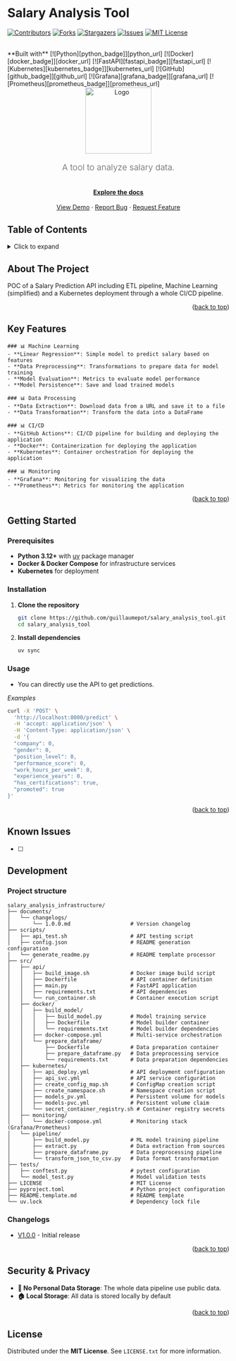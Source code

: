 <!-- BADGES -->
[contributors_badge]: https://img.shields.io/github/contributors/guillaumepot/salary_analysis_tool.svg?style=for-the-badge
[contributors_url]: https://github.com/guillaumepot/salary_analysis_tool/graphs/contributors
[forks_badge]: https://img.shields.io/github/forks/guillaumepot/salary_analysis_tool.svg?style=for-the-badge
[forks_url]: https://github.com/guillaumepot/salary_analysis_tool/network/members
[stars_badge]: https://img.shields.io/github/stars/guillaumepot/salary_analysis_tool.svg?style=for-the-badge
[stars_url]: https://github.com/guillaumepot/salary_analysis_tool/stargazers
[issues_badge]: https://img.shields.io/github/issues/guillaumepot/salary_analysis_tool?style=for-the-badge
[issues_url]: https://github.com/guillaumepot/salary_analysis_tool/issues
[license_badge]: https://img.shields.io/github/license/guillaumepot/salary_analysis_tool.svg?style=for-the-badge
[license_url]: https://github.com/guillaumepot/salary_analysis_tool/blob/master/LICENSE.txt
[linkedin_badge]: https://img.shields.io/badge/-LinkedIn-black.svg?style=for-the-badge&logo=linkedin&colorB=555
[linkedin_url]: https://linkedin.com/in/062guillaumepot

<!-- TECHNOLOGY BADGES -->
[python_badge]: https://img.shields.io/badge/Python-3776AB?style=for-the-badge&logo=python&logoColor=white
[python_url]: https://www.python.org/
[fastapi_badge]: https://img.shields.io/badge/FastAPI-0056B3?style=for-the-badge&logo=fastapi&logoColor=white
[fastapi_url]: https://fastapi.tiangolo.com/
[docker_badge]: https://img.shields.io/badge/Docker-2CA5E0?style=for-the-badge&logo=docker&logoColor=white
[docker_url]: https://www.docker.com/
[kubernetes_badge]: https://img.shields.io/badge/kubernetes-326CE5?style=for-the-badge&logo=kubernetes&logoColor=white
[kubernetes_url]: https://kubernetes.io/
[gitlab_badge]: https://img.shields.io/badge/gitlab-326CE5?style=for-the-badge&logo=gitlab&logoColor=white
[gitlab_url]: https://gitlab.com/
[github_badge]: https://img.shields.io/badge/github-181717?style=for-the-badge&logo=github&logoColor=white
[github_url]: https://github.com/
[grafana_badge]: https://img.shields.io/badge/grafana-F46800?style=for-the-badge&logo=grafana&logoColor=white
[grafana_url]: https://grafana.com/
[prometheus_badge]: https://img.shields.io/badge/prometheus-E6522C?style=for-the-badge&logo=prometheus&logoColor=white
[prometheus_url]: https://prometheus.io/

<!-- README -->
<a id="readme-top"></a>

# Salary Analysis Tool

[![Contributors][contributors_badge]][contributors_url]
[![Forks][forks_badge]][forks_url]
[![Stargazers][stars_badge]][stars_url]
[![Issues][issues_badge]][issues_url]
[![MIT License][license_badge]][license_url]

<br />
**Built with** [![Python][python_badge]][python_url] [![Docker][docker_badge]][docker_url] [![FastAPI][fastapi_badge]][fastapi_url] [![Kubernetes][kubernetes_badge]][kubernetes_url] [![GitHub][github_badge]][github_url] [![Grafana][grafana_badge]][grafana_url] [![Prometheus][prometheus_badge]][prometheus_url]

<!-- PROJECT LOGO -->
<br />
<div align="center">
  <a href="https://github.com/guillaumepot/salary_analysis_tool">
    <img src="images/logo.jpeg" alt="Logo" width="150" height="150">
  </a>
</div>

<!-- PROJECT DESCRIPTION -->
<p align="center" style="font-size: 1.2rem; font-weight: 300; color: #666;">
  A tool to analyze salary data.
</p>

<!-- PROJECT INFO -->
<div>
  <p align="center">
    <br />
    <a href="https://github.com/guillaumepot/salary_analysis_tool/blob/main/docs/README.md"><strong>Explore the docs</strong></a>
    <br />
    <br />
    <a href="#">View Demo</a>
    ·
    <a href="https://github.com/guillaumepot/salary_analysis_tool/issues/new?labels=bug&template=bug-report---.md">Report Bug</a>
    ·
    <a href="https://github.com/guillaumepot/salary_analysis_tool/issues/new?labels=enhancement&template=feature-request---.md">Request Feature</a>
  </p>
</div>


## Table of Contents

<details>
  <summary>Click to expand</summary>
  <ol>
    <li><a href="#about-the-project">About The Project</a>
    </li>
    <li><a href="#key-features">Key Features</a></li>
    <li><a href="#getting-started">Getting Started</a>
      <ul>
        <li><a href="#prerequisites">Prerequisites</a></li>
        <li><a href="#configuration">Configuration</a></li>
        <li><a href="#installation">Installation</a></li>
        <li><a href="#usage">Usage</a></li>
      </ul>
    </li>
    <li><a href="#known-issues">Known Issues</a></li>
    <li><a href="#development">Development</a></li>
    <li><a href="#security--privacy">Security & Privacy</a></li>
  </ol>
</details>

## About The Project

POC of a Salary Prediction API including ETL pipeline, Machine Learning (simplified) and a Kubernetes deployment through a whole CI/CD pipeline.


<p align="right">(<a href="#readme-top">back to top</a>)</p>


## Key Features

    ### 📊 Machine Learning
    - **Linear Regression**: Simple model to predict salary based on features
    - **Data Preprocessing**: Transformations to prepare data for model training
    - **Model Evaluation**: Metrics to evaluate model performance
    - **Model Persistence**: Save and load trained models

    ### 📊 Data Processing
    - **Data Extraction**: Download data from a URL and save it to a file
    - **Data Transformation**: Transform the data into a DataFrame

    ### 📊 CI/CD
    - **GitHub Actions**: CI/CD pipeline for building and deploying the application
    - **Docker**: Containerization for deploying the application
    - **Kubernetes**: Container orchestration for deploying the application

    ### 📊 Monitoring
    - **Grafana**: Monitoring for visualizing the data
    - **Prometheus**: Metrics for monitoring the application

<p align="right">(<a href="#readme-top">back to top</a>)</p>


## Getting Started

### Prerequisites
- **Python 3.12+** with [uv](https://github.com/astral-sh/uv) package manager
- **Docker & Docker Compose** for infrastructure services
- **Kubernetes** for deployment


### Installation
1. **Clone the repository**
   ```bash
   git clone https://github.com/guillaumepot/salary_analysis_tool.git
   cd salary_analysis_tool
   ```
2. **Install dependencies**
   ```bash
   uv sync
   ```

### Usage
- You can directly use the API to get predictions.

*Examples*

```bash
curl -X 'POST' \
  'http://localhost:8000/predict' \
  -H 'accept: application/json' \
  -H 'Content-Type: application/json' \
  -d '{
  "company": 0,
  "gender": 0,
  "position_level": 0,
  "performance_score": 0,
  "work_hours_per_week": 0,
  "experience_years": 0,
  "has_certifications": true,
  "promoted": true
}'
```


<p align="right">(<a href="#readme-top">back to top</a>)</p>


## Known Issues

- [ ] 



## Development

### Project structure

```text
salary_analysis_infrastructure/
├── documents/
│   └── changelogs/
│       └── 1.0.0.md                   # Version changelog
├── scripts/
│   ├── api_test.sh                    # API testing script
│   ├── config.json                    # README generation configuration
│   └── generate_readme.py             # README template processor
├── src/
│   ├── api/
│   │   ├── build_image.sh             # Docker image build script
│   │   ├── Dockerfile                 # API container definition
│   │   ├── main.py                    # FastAPI application
│   │   ├── requirements.txt           # API dependencies
│   │   └── run_container.sh           # Container execution script
│   ├── docker/
│   │   ├── build_model/
│   │   │   ├── build_model.py         # Model training service
│   │   │   ├── Dockerfile             # Model builder container
│   │   │   └── requirements.txt       # Model builder dependencies
│   │   ├── docker-compose.yml         # Multi-service orchestration
│   │   └── prepare_dataframe/
│   │       ├── Dockerfile             # Data preparation container
│   │       ├── prepare_dataframe.py   # Data preprocessing service
│   │       └── requirements.txt       # Data preparation dependencies
│   ├── kubernetes/
│   │   ├── api_deploy.yml             # API deployment configuration
│   │   ├── api_svc.yml                # API service configuration
│   │   ├── create_config_map.sh       # ConfigMap creation script
│   │   ├── create_namespace.sh        # Namespace creation script
│   │   ├── models_pv.yml              # Persistent volume for models
│   │   ├── models-pvc.yml             # Persistent volume claim
│   │   └── secret_container_registry.sh # Container registry secrets
│   ├── monitoring/
│   │   └── docker-compose.yml         # Monitoring stack (Grafana/Prometheus)
│   └── pipeline/
│       ├── build_model.py             # ML model training pipeline
│       ├── extract.py                 # Data extraction from sources
│       ├── prepare_dataframe.py       # Data preprocessing pipeline
│       └── transform_json_to_csv.py   # Data format transformation
├── tests/
│   ├── conftest.py                    # pytest configuration
│   └── model_test.py                  # Model validation tests
├── LICENSE                            # MIT License
├── pyproject.toml                     # Python project configuration
├── README.template.md                 # README template
└── uv.lock                            # Dependency lock file
```



### Changelogs

- [V1.0.0](documents/changelogs/1.0.0.md) - Initial release


<p align="right">(<a href="#readme-top">back to top</a>)</p>


## Security & Privacy

- **🔐 No Personal Data Storage**: The whole data pipeline use public data.
- **🏠 Local Storage**: All data is stored locally by default


<p align="right">(<a href="#readme-top">back to top</a>)</p>


## License

Distributed under the **MIT License**. See `LICENSE.txt` for more information.